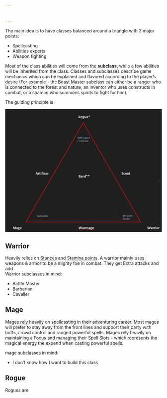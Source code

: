```yaml
---


---
```


<p>The main idea is to have classes balanced around a triangle with 3 major points:</p>
<ul>
<li>Spellcasting</li>
<li>Abilities experts</li>
<li>Weapon fighting</li>
</ul>
<p>Most of the class abilities will come from the <strong>subclass</strong>, while a few abilities will be inherited from the class. Classes and subclasses describe game mechanics which can be explained and flavored according to the player’s desire (For example - the Beast Master subclass can either be a ranger who is connected to the forest and nature, an inventor who uses constructs in combat, or a shaman who summons spirits to fight for him).</p>
<p>The guiding principle is</p>
<p><img src="Class_triangle.png" alt="The 7 classes arranged around the class triangle"></p>
<h2 id="warrior">Warrior</h2>
<p>Heavily relies on <a href="Core_Combat_Mechanics/Focus%20and%20Stance.md">Stances</a> and <a href="Core_Combat_Mechanics/Stamina%20points">Stamina points</a>. A warrior mainly uses weapons &amp; armor to be a mighty foe in combat. They get Extra attacks and add<br>
Warrior subclasses in mind:</p>
<ul>
<li>Battle Master</li>
<li>Barbarian</li>
<li>Cavalier</li>
</ul>
<h2 id="mage">Mage</h2>
<p>Mages rely heavily on spellcasting in their adventuring career. Most mages will prefer to stay away from the front lines and support their party with buffs, crowd control and ranged powerful spells. Mages rely heavily on maintaining a Focus and managing their Spell Slots - which represents the magical energy the expend when casting powerful spells.</p>
<p>mage subclasses in mind:</p>
<ul>
<li>I don’t know how I want to build this class</li>
</ul>
<h2 id="rogue">Rogue</h2>
<p>Rogues are</p>

